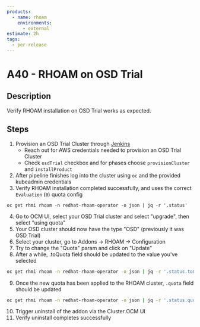 ```yaml
---
products:
  - name: rhoam
    environments:
      - external
estimate: 2h
tags:
  - per-release
---
```


# A40 - RHOAM on OSD Trial

## Description

Verify RHOAM installation on OSD Trial works as expected.

## Steps

1. Provision an OSD Trial Cluster through [Jenkins](https://master-jenkins-csb-intly.apps.ocp-c1.prod.psi.redhat.com/job/ManagedAPI/job/managed-api-install-addon-flow/)
   - Reach out for AWS credentials needed to provision an OSD Trial Cluster
   - Check `osdTrial` checkbox and for phases choose `provisionCluster` and `installProduct`
2. After pipeline finishes log into the cluster using `oc` and the provided kubeadmin credentials
3. Verify RHOAM installation completed successfully, and uses the correct `Evaluation` (`0`) quota config

```
oc get rhmi rhoam -n redhat-rhoam-operator -o json | jq -r '.status'
```

4. Go to OCM UI, select your OSD Trial cluster and select "upgrade", then select "using quota"
5. Your OSD cluster should now have the type "OSD" (previously it was OSD Trial)
6. Select your cluster, go to Addons -> RHOAM -> Configuration
7. Try to change the "Quota" param and click on "Update"
8. After a while, .toQuota field should be updated to the value you've selected

```bash
oc get rhmi rhoam -n redhat-rhoam-operator -o json | jq -r '.status.toQuota'
```

9. Once the new quota has been applied to the RHOAM cluster, `.quota` field should be updated

```bash
oc get rhmi rhoam -n redhat-rhoam-operator -o json | jq -r '.status.quota'
```

10. Trigger uninstall of the addon via the Cluster OCM UI
11. Verify uninstall completes successfully
